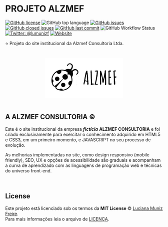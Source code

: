 # PROJETO ALZMEF

[![GitHub license](https://img.shields.io/github/license/lumunizf/alzmef)](https://github.com/lumunizf/alzmef/blob/master/LICENSE)
![GitHub top language](https://img.shields.io/github/languages/top/lumunizf/alzmef)
[![GitHub issues](https://img.shields.io/github/issues/lumunizf/alzmef)](https://github.com/lumunizf/alzmef/issues) 
[![GitHub closed issues](https://img.shields.io/github/issues-closed/lumunizf/alzmef)](https://img.shields.io/github/issues-closed/lumunizf/alzmef)
[![GitHub last commit](https://img.shields.io/github/last-commit/lumunizf/alzmef)](https://github.com/lumunizf/alzmef/commits/master)
![GitHub Workflow Status](https://img.shields.io/github/workflow/status/lumunizf/alzmef/CI)
[![Twitter: @lumunizf](https://img.shields.io/badge/Twitter-@lumunizf-blueviolet.svg?style=flat)](https://twitter.com/lumunizf) 
[![Website](https://img.shields.io/website?url=https://medium.com/@lumunizf)](https://medium.com/@lumunizf)

:star: Projeto do site institucional da Alzmef Consultoria Ltda.

<br/>
<div align="center">
<img src="imagens/logo-white.png" alt="Logo Alzmef Consultoria" width="250"/>
</div>
<br/>

## A ALZMEF CONSULTORIA ©

Este é o site institucional da empresa ***fictícia*** **ALZMEF CONSULTORIA** e foi criado exclusivamente para exercitar o conhecimento adquirido em HTML5 e CSS3, em um primeiro momento, e JAVASCRIPT no seu processo de evolução.

As melhorias implementadas no site, como design responsivo (mobile friendly), SEO, UX e opções de acessibilidade são graduais e acompanham a curva de aprendizado com as linguagens de programação web e técnicas do universo front-end.

<br/>

## License

Este projeto está licenciado sob os termos da **MIT License** © [Luciana Muniz Freire](https://br.linkedin.com/in/lumunizf). <BR/>
Para mais informações leia o arquivo de [LICENÇA](https://github.com/lumunizf/Test-automation/blob/master/LICENSE).